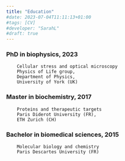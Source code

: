 ```yaml
---
title: "Education"
#date: 2023-07-04T11:11:13+01:00
#tags: [CV]
#developer: "SarahL"
#draft: true
---
```

### 	PhD in biophysics, 2023
		Cellular stress and optical microscopy
		Physics of Life group,
		Department of Physics,
		University of York (UK)
<!--more-->
### 	Master in biochemistry, 2017
		Proteins and therapeutic targets
		Paris Diderot University (FR),
		ETH Zurich (CH)
<!--more-->
### 	Bachelor in biomedical sciences, 2015
		Molecular biology and chemistry
		Paris Descartes University (FR)




